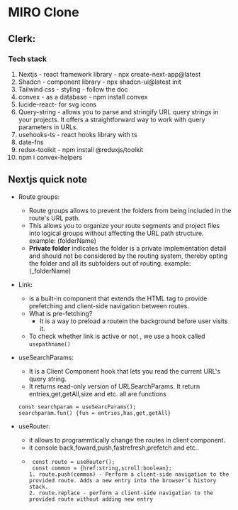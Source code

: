 # MIRO Clone

## Clerk:

### Tech stack

1. Nextjs - react framework library - npx create-next-app@latest
2. Shadcn - component library - npx shadcn-ui@latest init
3. Tailwind css - styling - follow the doc
4. convex - as a database - npm install convex
5. lucide-react- for svg icons
6. Query-string - allows you to parse and stringify URL query strings in your projects. It offers a straightforward way to work with query parameters in URLs.
7. usehooks-ts - react hooks library with ts
8. date-fns
9. redux-toolkit - npm install @reduxjs/toolkit
10. npm i convex-helpers

## Nextjs quick note

- Route groups:

  - Route groups allows to prevent the folders from being included in the route's URL path.
  - This allows you to organize your route segments and project files into logical groups without affecting the URL path structure. example: (folderName)
  - **Private folder** indicates the folder is a private implementation detail and should not be considered by the routing system, thereby opting the folder and all its subfolders out of routing. example: (\_folderName)

- Link:

  - <Link> is a built-in component that extends the HTML <a> tag to provide prefetching and client-side navigation between routes.
  - What is pre-fetching?
    - It is a way to preload a routein the background before user visits it.
  - To check whether link is active or not , we use a hook called `usepathname()`

- useSearchParams:
  - It is a Client Component hook that lets you read the current URL's query string.
  - It returns read-only version of URLSearchParams.
    It return entries,get,getAll,size and etc. all are functions
  ```
  const searchparam = useSearcParams();
  searchparam.fun() {fun = entries,has,get,getAll}
  ```
- useRouter:

  - it allows to programmtically change the routes in client component.
  - it console back,foward,push,fastrefresh,prefetch and etc..
  - ```
     const route = useRouter();
     const common = {href:string,scroll:boolean};
    1. route.push(common) - Perform a client-side navigation to the provided route. Adds a new entry into the browser’s history stack.
    2. route.replace - perform a client-side navigation to the provided route without adding new entry

    ```
